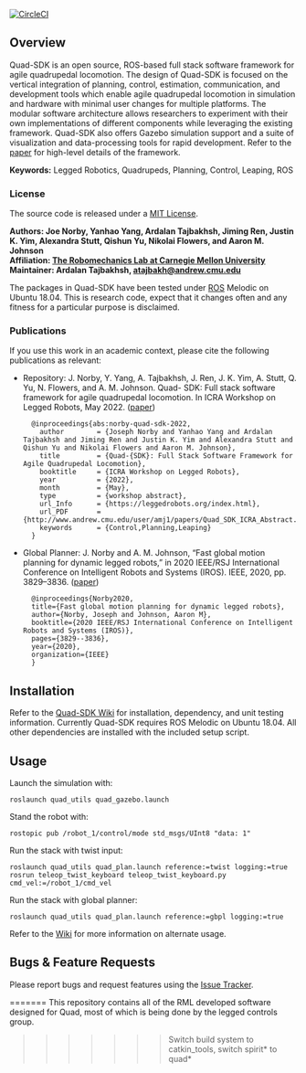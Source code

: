 [![CircleCI](https://circleci.com/gh/robomechanics/quad-software/tree/main.svg?style=shield)](https://circleci.com/gh/robomechanics/quad-software/tree/main)

## Overview

Quad-SDK is an open source, ROS-based full stack software framework for agile quadrupedal locomotion. The design of Quad-SDK is focused on the vertical integration of planning, control, estimation, communication, and development tools which enable agile quadrupedal locomotion in simulation and hardware with minimal user changes for multiple platforms. The modular software architecture allows researchers to experiment with their own implementations of different components while leveraging the existing framework. Quad-SDK also offers Gazebo simulation support and a suite of visualization and data-processing tools for rapid development. Refer to the [paper] for high-level details of the framework.

**Keywords:** Legged Robotics, Quadrupeds, Planning, Control, Leaping, ROS

### License

The source code is released under a [MIT License](LICENSE).

**Authors: Joe Norby, Yanhao Yang, Ardalan Tajbakhsh, Jiming Ren, Justin K. Yim, Alexandra Stutt, Qishun Yu, Nikolai Flowers, and Aaron M. Johnson<br />
Affiliation: [The Robomechanics Lab at Carnegie Mellon University](https://www.cmu.edu/me/robomechanicslab/)<br />
Maintainer: Ardalan Tajbakhsh, atajbakh@andrew.cmu.edu**

The packages in Quad-SDK have been tested under [ROS] Melodic on Ubuntu 18.04.
This is research code, expect that it changes often and any fitness for a particular purpose is disclaimed.

### Publications

If you use this work in an academic context, please cite the following publications as relevant:

* Repository: J. Norby, Y. Yang, A. Tajbakhsh, J. Ren, J. K. Yim, A. Stutt, Q. Yu, N. Flowers, and A. M. Johnson. Quad-
SDK: Full stack software framework for agile quadrupedal locomotion. In ICRA Workshop on
Legged Robots, May 2022. ([paper])

        @inproceedings{abs:norby-quad-sdk-2022,
          author        = {Joseph Norby and Yanhao Yang and Ardalan Tajbakhsh and Jiming Ren and Justin K. Yim and Alexandra Stutt and Qishun Yu and Nikolai Flowers and Aaron M. Johnson},
          title         = {Quad-{SDK}: Full Stack Software Framework for Agile Quadrupedal Locomotion},
          booktitle     = {ICRA Workshop on Legged Robots},
          year          = {2022},
          month         = {May},
          type          = {workshop abstract},
          url_Info      = {https://leggedrobots.org/index.html},
          url_PDF       = {http://www.andrew.cmu.edu/user/amj1/papers/Quad_SDK_ICRA_Abstract.pdf},
          keywords      = {Control,Planning,Leaping}
        }
        
* Global Planner: J. Norby and A. M. Johnson, “Fast global motion planning for dynamic legged robots,” in 2020 IEEE/RSJ International Conference on Intelligent Robots and Systems (IROS). IEEE, 2020, pp. 3829–3836. ([paper](https://www.andrew.cmu.edu/user/amj1/papers/IROS2020_Fast_Global_Motion_Planning.pdf))

        @inproceedings{Norby2020,
	  	title={Fast global motion planning for dynamic legged robots},
	  	author={Norby, Joseph and Johnson, Aaron M},
	  	booktitle={2020 IEEE/RSJ International Conference on Intelligent Robots and Systems (IROS)},
	  	pages={3829--3836},
	  	year={2020},
	  	organization={IEEE}
		}



## Installation

Refer to the [Quad-SDK Wiki](https://github.com/robomechanics/quad-sdk/wiki/1.-Getting-Started-with-Quad-SDK) for installation, dependency, and unit testing information. Currently Quad-SDK requires ROS Melodic on Ubuntu 18.04. All other dependencies are installed with the included setup script.

## Usage

Launch the simulation with:

```
roslaunch quad_utils quad_gazebo.launch
```

Stand the robot with:
```
rostopic pub /robot_1/control/mode std_msgs/UInt8 "data: 1"
```
Run the stack with twist input:
```
roslaunch quad_utils quad_plan.launch reference:=twist logging:=true
rosrun teleop_twist_keyboard teleop_twist_keyboard.py cmd_vel:=/robot_1/cmd_vel
```
Run the stack with global planner:
```
roslaunch quad_utils quad_plan.launch reference:=gbpl logging:=true
```
Refer to the [Wiki](https://github.com/robomechanics/quad-sdk/wiki/2.-Using-the-Software) for more information on alternate usage.

## Bugs & Feature Requests

Please report bugs and request features using the [Issue Tracker](https://github.com/robomechanics/quad-sdk/issues).


[paper]: https://www.andrew.cmu.edu/user/amj1/papers/Quad_SDK_ICRA_Abstract.pdf
[ROS]: http://www.ros.org
[rviz]: http://wiki.ros.org/rviz
[Eigen]: http://eigen.tuxfamily.org
=======
This repository contains all of the RML developed software designed for Quad, most of which is being done by the legged controls group.
>>>>>>> Switch build system to catkin_tools, switch spirit* to quad*
